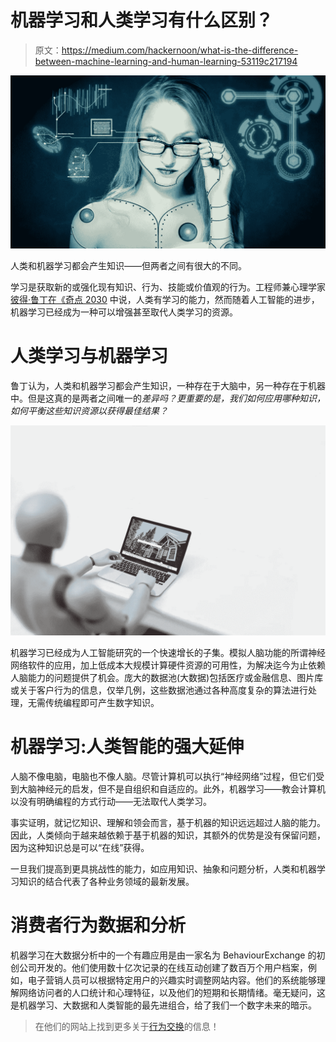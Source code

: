# 机器学习和人类学习有什么区别？

> 原文：<https://medium.com/hackernoon/what-is-the-difference-between-machine-learning-and-human-learning-53119c217194>

![](img/5c6f7e8112c91ea099259296b1907049.png)

人类和机器学习都会产生知识——但两者之间有很大的不同。

学习是获取新的或强化现有知识、行为、技能或价值观的行为。工程师兼心理学家[彼得·鲁丁在《奇点 2030](https://singularity2030.ch/thoughts-on-human-learning-vs-machine-learning/) 中说，人类有学习的能力，然而随着人工智能的进步，机器学习已经成为一种可以增强甚至取代人类学习的资源。

# 人类学习与机器学习

鲁丁认为，人类和机器学习都会产生知识，一种存在于大脑中，另一种存在于机器中。但是这真的是两者之间唯一的*差异吗？更重要的是，我们如何应用哪种知识，如何平衡这些知识资源以获得最佳结果？*

![](img/2dc26eee9639e86cf29d7d8e7f8a347e.png)

机器学习已经成为人工智能研究的一个快速增长的子集。模拟人脑功能的所谓神经网络软件的应用，加上低成本大规模计算硬件资源的可用性，为解决迄今为止依赖人脑能力的问题提供了机会。庞大的数据池(大数据)包括医疗或金融信息、图片库或关于客户行为的信息，仅举几例，这些数据池通过各种高度复杂的算法进行处理，无需传统编程即可产生数字知识。

# 机器学习:人类智能的强大延伸

人脑不像电脑，电脑也不像人脑。尽管计算机可以执行“神经网络”过程，但它们受到大脑神经元的启发，但不是自组织和自适应的。此外，机器学习——教会计算机以没有明确编程的方式行动——无法取代人类学习。

事实证明，就记忆知识、理解和领会而言，基于机器的知识远远超过人脑的能力。因此，人类倾向于越来越依赖于基于机器的知识，其额外的优势是没有保留问题，因为这种知识总是可以“在线”获得。

一旦我们提高到更具挑战性的能力，如应用知识、抽象和问题分析，人类和机器学习知识的结合代表了各种业务领域的最新发展。

# 消费者行为数据和分析

机器学习在大数据分析中的一个有趣应用是由一家名为 BehaviourExchange 的初创公司开发的。他们使用数十亿次记录的在线互动创建了数百万个用户档案，例如，电子营销人员可以根据特定用户的兴趣实时调整网站内容。他们的系统能够理解网络访问者的人口统计和心理特征，以及他们的短期和长期情绪。毫无疑问，这是机器学习、大数据和人类智能的最先进组合，给了我们一个数字未来的暗示。

> 在他们的网站上找到更多关于[行为交换](http://behaviour.exchange/)的信息！